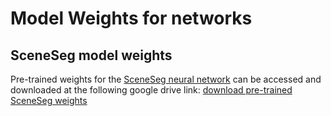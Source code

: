 # Model Weights for networks

## SceneSeg model weights

Pre-trained weights for the [SceneSeg neural network](https://github.com/autowarefoundation/autoware.privately-owned-vehicles/tree/main/SceneSeg) can be accessed and downloaded at the following google drive link: [download pre-trained SceneSeg weights](https://drive.google.com/file/d/1vCZMdtd8ZbSyHn1LCZrbNKMK7PQvJHxj/view?usp=sharing)
